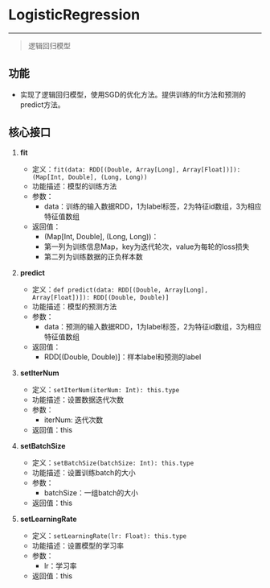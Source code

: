 # LogisticRegression

---


> 逻辑回归模型

## 功能

* 实现了逻辑回归模型，使用SGD的优化方法。提供训练的fit方法和预测的predict方法。


## 核心接口

1. **fit**
	- 定义：```fit(data: RDD[(Double, Array[Long], Array[Float])]): (Map[Int, Double], (Long, Long)) ```
	- 功能描述：模型的训练方法
	- 参数：
		- data：训练的输入数据RDD，1为label标签，2为特征id数组，3为相应特征值数组
	- 返回值：
		- (Map[Int, Double], (Long, Long))：
		- 第一列为训练信息Map，key为迭代轮次，value为每轮的loss损失
		- 第二列为训练数据的正负样本数

2. **predict**
	- 定义：```def predict(data: RDD[(Double, Array[Long], Array[Float])]): RDD[(Double, Double)] ```
	- 功能描述：模型的预测方法
	- 参数：
		- data：预测的输入数据RDD，1为label标签，2为特征id数组，3为相应特征值数组
	- 返回值：
		- RDD[(Double, Double)]：样本label和预测的label

3. **setIterNum**
	- 定义：```setIterNum(iterNum: Int): this.type ```
	- 功能描述：设置数据迭代次数
	- 参数：
		- iterNum: 迭代次数
	- 返回值：this

4. **setBatchSize**
	- 定义：```setBatchSize(batchSize: Int): this.type ```
	- 功能描述：设置训练batch的大小
	- 参数：
		- batchSize：一组batch的大小
	- 返回值：this

5. **setLearningRate**
	- 定义：```setLearningRate(lr: Float): this.type ```
	- 功能描述：设置模型的学习率
	- 参数：
		- lr：学习率
	- 返回值：this


